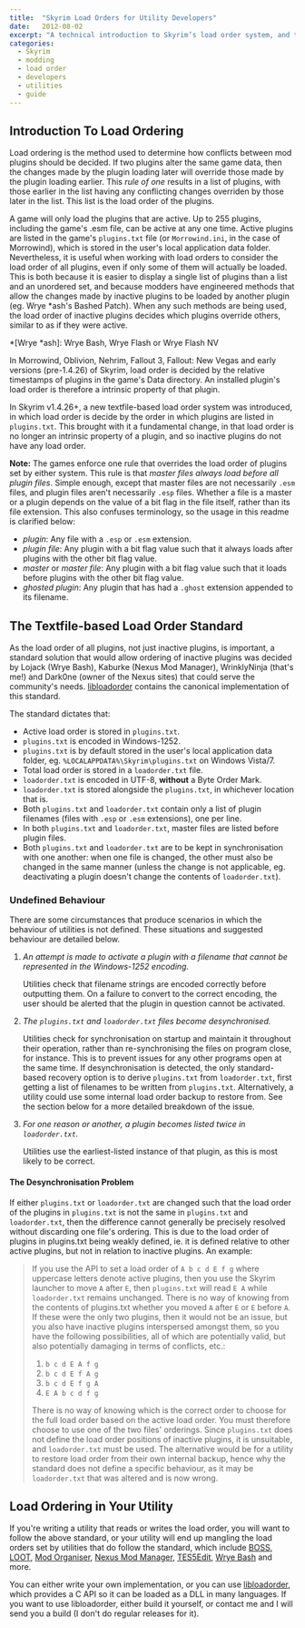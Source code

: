 ```yaml
---
title:  "Skyrim Load Orders for Utility Developers"
date:   2012-08-02
excerpt: "A technical introduction to Skyrim’s load order system, and the existing standard for working with it."
categories:
  - Skyrim
  - modding
  - load order
  - developers
  - utilities
  - guide
---
```


## Introduction To Load Ordering

Load ordering is the method used to determine how conflicts between mod plugins should be decided. If two plugins alter the same game data, then the changes made by the plugin loading later will override those made by the plugin loading earlier. This *rule of one* results in a list of plugins, with those earlier in the list having any conflicting changes overriden by those later in the list. This list is the load order of the plugins.

A game will only load the plugins that are active. Up to 255 plugins, including the game's .esm file, can be active at any one time. Active plugins are listed in the game's `plugins.txt` file (or `Morrowind.ini`, in the case of Morrowind), which is stored in the user's local application data folder. Nevertheless, it is useful when working with load orders to consider the load order of all plugins, even if only some of them will actually be loaded. This is both because it is easier to display a single list of plugins than a list and an unordered set, and because modders have engineered methods that allow the changes made by inactive plugins to be loaded by another plugin (eg. Wrye *ash's Bashed Patch). When any such methods are being used, the load order of inactive plugins decides which plugins override others, similar to as if they were active.

*[Wrye *ash]: Wrye Bash, Wrye Flash or Wrye Flash NV

In Morrowind, Oblivion, Nehrim, Fallout 3, Fallout: New Vegas and early versions (pre-1.4.26) of Skyrim, load order is decided by the relative timestamps of plugins in the game's Data directory. An installed plugin's load order is therefore a intrinsic property of that plugin.

In Skyrim v1.4.26+, a new textfile-based load order system was introduced, in which load order is decide by the order in which plugins are listed in `plugins.txt`. This brought with it a fundamental change, in that load order is no longer an intrinsic property of a plugin, and so inactive plugins do not have any load order.

**Note:** The games enforce one rule that overrides the load order of plugins set by either system. This rule is that *master files always load before all plugin files*. Simple enough, except that master files are not necessarily `.esm` files, and plugin files aren't necessarily `.esp` files. Whether a file is a master or a plugin depends on the value of a bit flag in the file itself, rather than its file extension. This also confuses terminology, so the usage in this readme is clarified below:

* *plugin*: Any file with a `.esp` or `.esm` extension.
* *plugin file*: Any plugin with a bit flag value such that it always loads after plugins with the other bit flag value.
* *master* or *master file*: Any plugin with a bit flag value such that it loads before plugins with the other bit flag value.
* *ghosted plugin*: Any plugin that has had a `.ghost` extension appended to its filename.

## The Textfile-based Load Order Standard

As the load order of all plugins, not just inactive plugins, is important, a standard solution that would allow ordering of inactive plugins was decided by Lojack (Wrye Bash), Kaburke (Nexus Mod Manager), WrinklyNinja (that's me!) and Dark0ne (owner of the Nexus sites) that could serve the community's needs. [libloadorder](https://github.com/Ortham/libloadorder) contains the canonical implementation of this standard.

The standard dictates that:

* Active load order is stored in `plugins.txt`.
* `plugins.txt` is encoded in Windows-1252.
* `plugins.txt` is by default stored in the user's local application data folder, eg. `%LOCALAPPDATA%\Skyrim\plugins.txt` on Windows Vista/7.
* Total load order is stored in a `loadorder.txt` file.
* `loadorder.txt` is encoded in UTF-8, **without** a Byte Order Mark.
* `loadorder.txt` is stored alongside the `plugins.txt`, in whichever location that is.
* Both `plugins.txt` and `loadorder.txt` contain only a list of plugin filenames (files with `.esp` or `.esm` extensions), one per line.
* In both `plugins.txt` and `loadorder.txt`, master files are listed before plugin files.
* Both `plugins.txt` and `loadorder.txt` are to be kept in synchronisation with one another: when one file is changed, the other must also be changed in the same manner (unless the change is not applicable, eg. deactivating a plugin doesn't change the contents of `loadorder.txt`).

### Undefined Behaviour

There are some circumstances that produce scenarios in which the behaviour of utilities is not defined. These situations and suggested behaviour are detailed below.

1. *An attempt is made to activate a plugin with a filename that cannot be represented in the Windows-1252 encoding.*

   Utilities check that filename strings are encoded correctly before outputting them. On a failure to convert to the correct encoding, the user should be alerted that the plugin in question cannot be activated.
2. *The `plugins.txt` and `loadorder.txt` files become desynchronised.*

   Utilities check for synchronisation on startup and maintain it throughout their operation, rather than re-synchronising the files on program close, for instance. This is to prevent issues for any other programs open at the same time. If desynchronisation is detected, the only standard-based recovery option is to derive `plugins.txt` from `loadorder.txt`, first getting a list of filenames to be written from `plugins.txt`. Alternatively, a utility could use some internal load order backup to restore from. See the section below for a more detailed breakdown of the issue.
3. *For one reason or another, a plugin becomes listed twice in `loadorder.txt`.*

   Utilities use the earliest-listed instance of that plugin, as this is most likely to be correct.

#### The Desynchronisation Problem

If either `plugins.txt` or `loadorder.txt` are changed such that the load order of the plugins in `plugins.txt` is not the same in `plugins.txt` and `loadorder.txt`, then the difference cannot generally be precisely resolved without discarding one file's ordering. This is due to the load order of plugins in plugins.txt being weakly defined, ie. it is defined relative to other active plugins, but not in relation to inactive plugins. An example:

> If you use the API to set a load order of `A b c d E f g` where uppercase letters denote active plugins, then you use the Skyrim launcher to move `A` after `E`, then `plugins.txt` will read `E A` while `loadorder.txt` remains unchanged. There is no way of knowing from the contents of plugins.txt whether you moved `A` after `E` or `E` before `A`. If these were the only two plugins, then it would not be an issue, but you also have inactive plugins interspersed amongst them, so you have the following possibilities, all of which are potentially valid, but also potentially damaging in terms of conflicts, etc.:
>
> 1. `b c d E A f g`
> 2. `b c d E f A g`
> 3. `b c d E f g A`
> 4. `E A b c d f g`
>
>There is no way of knowing which is the correct order to choose for the full load order based on the active load order. You must therefore choose to use one of the two files' orderings. Since `plugins.txt` does not define the load order positions of inactive plugins, it is unsuitable, and `loadorder.txt` must be used. The alternative would be for a utility to restore load order from their own internal backup, hence why the standard does not define a specific behaviour, as it may be `loadorder.txt` that was altered and is now wrong.

## Load Ordering in Your Utility

If you're writing a utility that reads or writes the load order, you will want to follow the above standard, or your utility will end up mangling the load orders set by utilities that do follow the standard, which include [BOSS](https://boss-developers.github.io/), [LOOT](https://loot.github.io/), [Mod Organiser](http://www.nexusmods.com/skyrim/mods/1334/), [Nexus Mod Manager](http://www.nexusmods.com/skyrim/mods/modmanager/), [TES5Edit](http://www.nexusmods.com/skyrim/mods/25859), [Wrye Bash](https://github.com/wrye-bash/wrye-bash) and more.

You can either write your own implementation, or you can use [libloadorder](https://github.com/Ortham/libloadorder), which provides a C API so it can be loaded as a DLL in many languages. If you want to use libloadorder, either build it yourself, or contact me and I will send you a build (I don't do regular releases for it).
